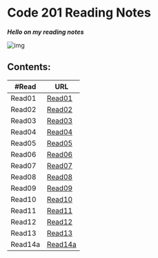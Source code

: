 # Code 201 Reading Notes 

***Hello on my reading notes***

![img](https://cdn1.iconfinder.com/data/icons/popicon-education/256/10-512.png)

## **Contents:**

| #Read     | URL |
| ----------- | ----------- |
|Read01   |       [Read01](https://heba1998.github.io/Reading-note-201/Read01) |
|Read02   |       [Read02](https://heba1998.github.io/Reading-note-201/Read02) |
|Read03   |       [Read03](https://heba1998.github.io/Reading-note-201/Read03) |
|Read04   |       [Read04](https://heba1998.github.io/Reading-note-201/Read04) |
|Read05   |       [Read05](https://heba1998.github.io/Reading-note-201/Read05) |
|Read06   |       [Read06](https://heba1998.github.io/Reading-note-201/Read06) |
|Read07   |       [Read07](https://heba1998.github.io/Reading-note-201/Read07) |
|Read08   |       [Read08](https://heba1998.github.io/Reading-note-201/Read08) |
|Read09   |       [Read09](https://heba1998.github.io/Reading-note-201/Read09) |
|Read10   |       [Read10](https://heba1998.github.io/Reading-note-201/Read10) |
|Read11   |       [Read11](https://heba1998.github.io/Reading-note-201/Read11) |
|Read12   |       [Read12](https://heba1998.github.io/Reading-note-201/Read12) |
|Read13   |       [Read13](https://heba1998.github.io/Reading-note-201/Read13) |
|Read14a  |       [Read14a](https://heba1998.github.io/Reading-note-201/Read14a)|